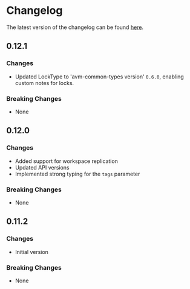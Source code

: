 # Changelog

The latest version of the changelog can be found [here](https://github.com/Azure/bicep-registry-modules/blob/main/avm/res/operational-insights/workspace/CHANGELOG.md).

## 0.12.1

### Changes

- Updated LockType to 'avm-common-types version' `0.6.0`, enabling custom notes for locks.

### Breaking Changes

- None

## 0.12.0

### Changes

- Added support for workspace replication
- Updated API versions
- Implemented strong typing for the `tags` parameter

### Breaking Changes

- None

## 0.11.2

### Changes

- Initial version

### Breaking Changes

- None
